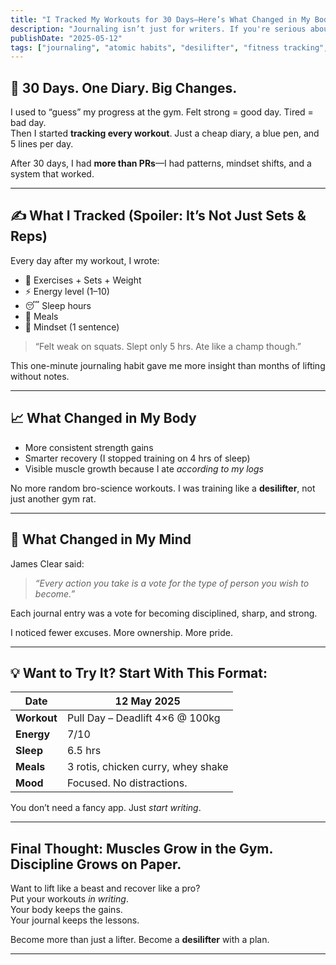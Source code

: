 ```yaml
---
title: "I Tracked My Workouts for 30 Days—Here’s What Changed in My Body and Brain"
description: "Journaling isn’t just for writers. If you're serious about desi gains, your diary might be the secret weapon you’ve been missing."
publishDate: "2025-05-12"
tags: ["journaling", "atomic habits", "desilifter", "fitness tracking", "gym discipline"]
---
```


## 🧠 30 Days. One Diary. Big Changes.

I used to “guess” my progress at the gym. Felt strong = good day. Tired = bad day.  
Then I started **tracking every workout**. Just a cheap diary, a blue pen, and 5 lines per day.

After 30 days, I had **more than PRs**—I had patterns, mindset shifts, and a system that worked.

---

## ✍️ What I Tracked (Spoiler: It’s Not Just Sets & Reps)

Every day after my workout, I wrote:

- 🔁 Exercises + Sets + Weight  
- ⚡ Energy level (1–10)  
- 😴 Sleep hours  
- 🍛 Meals  
- 🧠 Mindset (1 sentence)

> “Felt weak on squats. Slept only 5 hrs. Ate like a champ though.”

This one-minute journaling habit gave me more insight than months of lifting without notes.

---

## 📈 What Changed in My Body

- More consistent strength gains  
- Smarter recovery (I stopped training on 4 hrs of sleep)  
- Visible muscle growth because I ate *according to my logs*

No more random bro-science workouts. I was training like a **desilifter**, not just another gym rat.

---

## 🧠 What Changed in My Mind

James Clear said:

> *“Every action you take is a vote for the type of person you wish to become.”*

Each journal entry was a vote for becoming disciplined, sharp, and strong.

I noticed fewer excuses. More ownership. More pride.

---

## 💡 Want to Try It? Start With This Format:
| **Date**         | 12 May 2025           |
|------------------|-----------------------|
| **Workout**      | Pull Day – Deadlift 4×6 @ 100kg |
| **Energy**       | 7/10                  |
| **Sleep**        | 6.5 hrs               |
| **Meals**        | 3 rotis, chicken curry, whey shake |
| **Mood**         | Focused. No distractions. |


You don’t need a fancy app. Just *start writing*.

---

## Final Thought: Muscles Grow in the Gym. Discipline Grows on Paper.

Want to lift like a beast and recover like a pro?  
Put your workouts *in writing*.  
Your body keeps the gains.  
Your journal keeps the lessons.

Become more than just a lifter. Become a **desilifter** with a plan.

---